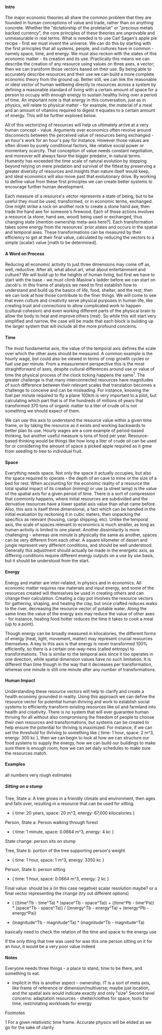 ---
---
#### Intro

The major economic theories all share the common problem that they are founded in human conceptions of value and trade, rather than on anything concrete. Whether the "dictatorship of the proletariat" or "precious metals backed currency", the core principles of these theories are unprovable and unmeasurable in real terms. What is needed is to use Carl Sagan's apple pie recipe - first we must invent the universe. We can do this by starting with the first principles that all systems, people, and cultures have in common - namely space, time, and energy. We must also reckon with the states of this economic matter - its creation and its use. Practically this means we can describe the creation of any resource using values on three axes, a vector; then we can transform those vectors based on their use. By being able to accurately describe resources and their use we can build a more complete economic theory from the ground up. Better still, we can link the reasonable or ideal vector of human wellbeing directly to resources across a system by defining a reasonable standard of living with a certain amount of space for a person to occupy with enough energy to sustain healthy living over a period of time. An important note is that energy in this conversation, just as in physics, will relate to physical matter - for example, the material of a meal and an amount of vitamins required to digest it equates to a certain amount of energy. This will be further explored below.

All of this vectorizing of resources will help us ultimately arrive at a very human concept - value. Arguments over economics often revolve around disconnects between the perceived value of resources being exchanged - an hour's work for an hour's pay for instance. However those values are often driven by purely conditional factors, like relative social power or momentary scarcity. That conception of value needs constant negotiation, and moreover will always favor the bigger predator, in natural terms. Humanity has exceeded the time scale of natural evolution by stepping beyond relying on mere predation and survival of the fittest by preserving a greater diversity of resources and insights than nature itself would keep, and ideal economics will also move past that evolutionary drive. By working to define value from these first principles we can create better systems to encourage further human development.

Each measure of a resource's vector represents a state of being, but to be useful they must be used, transformed, or in economic terms, exchanged. One might strike a rock on another rock to create a stone hand axe, then trade the hand axe for someone's firewood. Each of those actions involves a resource (a stone, hand axe, wood) being used or exchanged, thus changing state [mention ownership meta-axis here?]. Each transformation takes some energy from the resources' prior states and occurs in the spatial and temporal axes. These transformations can be measured by their efficiency to get at their final value, calculated by reducing the vectors to a simple (scalar) value [math to be determined].

#### A Word on Process

Reducing all economic activity to just three dimensions may come off as, well, reductive. After all, what about art, what about entertainment and culture? We will build up to the heights of human living, but first we have to start with the base - we must climb Maslow's ladder before we can start on Jacob's. In this frame of analysis we need to first establish how to understand and build up the basics of life, food, shelter, and the rest; then we can look at how those contribute to the finer things. We will come to see that even culture and creativity serve physical purposes in human life, like creating trust and connections to allow complicated work to happen (cultural cohesion) and even working different parts of the physical brain to allow the body to heal and improve others (rest). So while this will start very simplified and narrow, the case will be made that each block is building up the larger system that will include all the more profound concerns.

#### Time

The most fundamental axis, the value of the temporal axis defines the scale over which the other axes should be measured. A common example is the hourly wage, but could also be viewed in terms of crop growth cycles or fuel use per minute. From a measurement perspective this is the most straightforward of axes, despite cultural differences around use or value of time the physical process of the clock ticking happens the same<sup>1</sup>. The greater challenge is that many interconnected resources have magnitudes of such difference between their relevant scales that translation becomes a challenge to conceive and can be misleading. For instance, knowing the fuel per minute required to fly a plane 100km is very important to a pilot, but calculating which part that is of the hundreds of millions of years that transformed 370 tons of organic matter to a liter of crude oil is not something we should expect of them.

We can use this axis to understand the resource value within a given time frame, or by taking the resource as it exists and working backwards to better plan its use. Hourly wages are a core example of period-based thinking, but another useful measure is tons of food per year. Resource-based thinking would be things like how long a liter of crude oil can be used for or considering the amount of space a picked apple required as it grew from seedling to tree to individual fruit.

#### Space

Everything needs space. Not only the space it actually occupies, but also the space required to operate - the depth of an cave to mine or the size of a bed for rest. When accounting for the economic reality of a resource the total spatial impact of its creation (mining) or use (a street lamp) is the value of the spatial axis for a given period of time. There is a sort of compression that commonly happens, where initial resources are subdivided and the derivative resources have a lower spatial axis value than what came before. Also, this axis is itself three dimensional, a fact which can be handled in the initial evaluation by reckoning it in cubic meters, then unpacking the specifics as relevant (housing, cargo shipping, etc). Unlike the temporal axis, the scale of spaces relevant to economics is much smaller, as long as human activity is limited to one planet. Another dissimilarity is more challenging - whereas one minute is physically the same as another, spaces can be very different from each other. A square kilometer of desert and jungle represent very different conditions, and should be well understood. Generally this adjustment should actually be made in the energetic axis, as differing conditions require different energy outputs on a use by use basis, but it should be understood from the start.

#### Energy

Energy and matter are inter-related, in physics and in economics. All economic matter requires raw materials and input energy, and some of the resources created will themselves be used in creating others and can change their calculation. Creating a clay pot involves the resource vectors for gathering, shaping, and heating the clay, but once crafted reduces walks to the river, decreasing the resource vector of potable water. Along the same lines the value of the energy axis may reduce the value of other axes - for instance, heating food hotter reduces the time it takes to cook a meal (up to a point).

Though energy can be broadly measured in kilocalories, the different forms of energy (heat, light, movement, matter) may represent crucial resources themselves. A key to this axis is that energy is never transformed 100% efficiently, so there is a certain one-way-ness (called entropy) to transformations. This is similar to the temporal axis since it too operates in one direction, while spatial dimension values have no such limitation. It is different than time though in the way that it decreases per transformation, whereas one minute is still one minute after any number of transformations.

#### Human Impact

Understanding these resource vectors will help to clarify and create a health economy grounded in reality. Using this approach we can define the resource vector for potential human thriving and work to establish social systems to efficiently transform existing resources like oil and farmland into health and creativity. There is no system that will ever guarantee human thriving for all without also compromising the freedom of people to choose their own resources and transformations, but systems can be created to help ensure the potential for thriving is maximized. For instance, if we can set the threshold for thriving to something like { time: 1 hour, space: 2 m^3, energy: 300 kc }, then we can begin to look at how we can structure our food systems to supply the energy, how we can build our buildings to make sure there is enough room, how we can set daily schedules to make sure the resources match.

#### Examples
all numbers very rough estimates

##### Sitting on a stump

Tree, State a: A tree grows in a friendly climate and environment, then ages and falls over, resulting in a resource that can be used for sitting.

- { time: 20 years, space: 20 m^3, energy: 67,000 kilocalories }

Person, State a: Person walking through forest

- { time: 1 minute, space: 0.0664 m^3, energy: 4 kc }

State change: person sits on stump

Tree, State b: portion of the tree supporting person's weight

- { time: 1 hour, space: 1 m^3, energy: 3350 kc }

Person, State b: person sitting

- { time: 1 hour, space: 0.0664 m^3, energy: 2 kc }

Final value: should be a (in this case negative) scalar resolution maybe? or a final vector representing the change (try out different options)

- ( ((time^Tb - time^Ta) * (space^Tb - space^Ta)) + ((time^Pb - time^Pa)) * (space^Tb - space^Ta)) / ((energy^Tb - energy^Ta) + (energy^Pb - energy^Pa))

- (magnitude^Tb - magnitude^Ta) * (magnitude^Tb - magnitude^Ta)

basically need to check the relation of the time and space to the energy use

If the only thing that tree was used for was this one person sitting on it for an hour, it would be a very poor value indeed

#### Notes
Everyone needs three things - a place to stand, time to be there, and something to eat.
- implicit in this is another aspect - ownership. IT is a sort of meta axis, like frame of reference or dimension/multiverse; maybe just location, and the spatial axis would indicate exactly and only "size"
Second level concerns: adaptation resources - shelter/clothes for space, tools for time, rest/rotating workloads for energy


Footnotes

1 For a given relativistic time frame. Accurate physics will be elided as we go for the sake of clarity